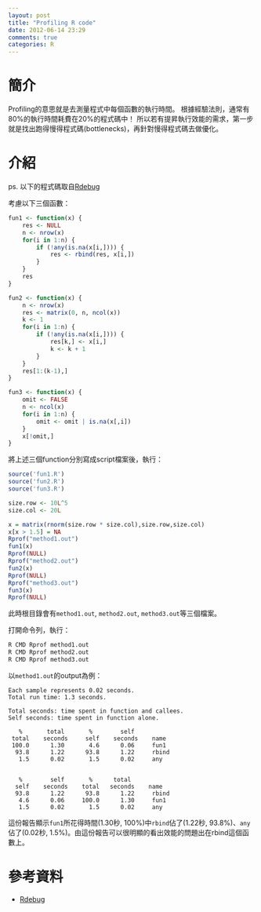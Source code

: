 ```yaml
---
layout: post
title: "Profiling R code"
date: 2012-06-14 23:29
comments: true
categories: R
---
```


# 簡介

Profiling的意思就是去測量程式中每個函數的執行時間。
根據經驗法則，通常有80%的執行時間耗費在20%的程式碼中！
所以若有提昇執行效能的需求，第一步就是找出跑得慢得程式碼(bottlenecks)，再針對慢得程式碼去做優化。

# 介紹

ps. 以下的程式碼取自[Rdebug](http://www.math.ncu.edu.tw/~chenwc/R_note/reference/debug/Rdebug.pdf)  

考慮以下三個函數：

``` r fun1.R
fun1 <- function(x) {
	res <- NULL
	n <- nrow(x)
	for(i in 1:n) {
		if (!any(is.na(x[i,]))) {
			res <- rbind(res, x[i,])
		}
	}
	res
}
```

``` r fun2.R
fun2 <- function(x) {
	n <- nrow(x)
	res <- matrix(0, n, ncol(x))
	k <- 1
	for(i in 1:n) {
		if (!any(is.na(x[i,]))) {
			res[k,] <- x[i,]
			k <- k + 1
		}
	}
	res[1:(k-1),]
}
```

``` r fun3.R
fun3 <- function(x) {
	omit <- FALSE
	n <- ncol(x)
	for(i in 1:n) {
		omit <- omit | is.na(x[,i])
	}
	x[!omit,]
}
```

將上述三個function分別寫成script檔案後，執行：

``` r Rprof-exp-1.R
source('fun1.R')
source('fun2.R')
source('fun3.R')

size.row <- 10L^5
size.col <- 20L

x = matrix(rnorm(size.row * size.col),size.row,size.col)
x[x > 1.5] = NA
Rprof("method1.out")
fun1(x)
Rprof(NULL)
Rprof("method2.out")
fun2(x)
Rprof(NULL)
Rprof("method3.out")
fun3(x)
Rprof(NULL)
```

此時根目錄會有`method1.out`, `method2.out`, `method3.out`等三個檔案。

打開命令列，執行：

``` sh
R CMD Rprof method1.out
R CMD Rprof method2.out
R CMD Rprof method3.out
```

以`method1.out`的output為例：

	Each sample represents 0.02 seconds.
	Total run time: 1.3 seconds.

	Total seconds: time spent in function and callees.
	Self seconds: time spent in function alone.

	   %       total       %        self
	 total    seconds     self    seconds    name
	 100.0      1.30       4.6      0.06     fun1
	  93.8      1.22      93.8      1.22     rbind
	   1.5      0.02       1.5      0.02     any


	   %        self       %      total
	  self    seconds    total   seconds    name
	  93.8      1.22      93.8      1.22     rbind
	   4.6      0.06     100.0      1.30     fun1
	   1.5      0.02       1.5      0.02     any

這份報告顯示`fun1`所花得時間(1.30秒, 100%)中`rbind`佔了(1.22秒, 93.8%)、`any`佔了(0.02秒, 1.5%)。由這份報告可以很明顯的看出效能的問題出在rbind這個函數上。

# 參考資料

* [Rdebug](http://www.math.ncu.edu.tw/~chenwc/R_note/reference/debug/Rdebug.pdf)